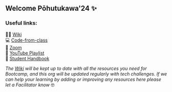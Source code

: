 ## Welcome Pōhutukawa'24 ✨

### Useful links:

🧑‍💻 [Wiki](https://github.com/pohutukawa-2024/wiki/wiki)\
💻 [Code-from-class](https://github.com/pohutukawa-2024/code-from-class)\
🔴 [Zoom](https://us06web.zoom.us/j/4827451287?pwd=Qng3MnpCVysxSGxsY28zTzQ1NW9lZz09)\
🎥 [YouTube Playlist](https://www.youtube.com/watch?v=qQwNjzoGq2o&list=PL_AE4CqTqcwJVzkrRu6pjEU5tzkPbPhON&ab)\
📒 [Student Handbook](https://student-handbook.devacademy.life/)

_The [Wiki](https://github.com/pohutukawa-2024/wiki/wiki) will be kept up to date with all the resources you need for Bootcamp, and this org will be updated regularly with tech challenges. If we can help your learning by adding or improving any resources here please let a Facilitator know_ 🤓

<!--
